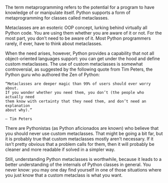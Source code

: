 The term metaprogramming refers to the potential for a program to have knowledge of or manipulate itself. Python supports a form of metaprogramming for classes called metaclasses.

Metaclasses are an esoteric OOP concept, lurking behind virtually all Python code. You are using them whether you are aware of it or not. For the most part, you don’t need to be aware of it. Most Python programmers rarely, if ever, have to think about metaclasses.

When the need arises, however, Python provides a capability that not all object-oriented languages support: you can get under the hood and define custom metaclasses. The use of custom metaclasses is somewhat controversial, as suggested by the following quote from Tim Peters, the Python guru who authored the Zen of Python:

    “Metaclasses are deeper magic than 99% of users should ever worry about.
    If you wonder whether you need them, you don’t (the people who actually need 
    them know with certainty that they need them, and don’t need an explanation 
    about why).”

    — Tim Peters

There are Pythonistas (as Python aficionados are known) who believe that you should never use custom metaclasses. That might be going a bit far, but it is probably true that custom metaclasses mostly aren’t necessary. If it isn’t pretty obvious that a problem calls for them, then it will probably be cleaner and more readable if solved in a simpler way.

Still, understanding Python metaclasses is worthwhile, because it leads to a better understanding of the internals of Python classes in general. You never know: you may one day find yourself in one of those situations where you just know that a custom metaclass is what you want.